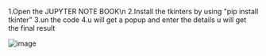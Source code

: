 1.Open the JUPYTER NOTE BOOK\n
2.Install the tkinters by using "pip install tkinter"
3.un the code 
4.u will get a popup and enter the details u will get the final result




![image](https://github.com/kinthalisaketh/Marksheet.Python/assets/103805011/cfabbf4e-cc45-49c0-9fb2-fbc421f83fe8)

